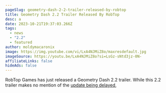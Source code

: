```yaml
---
pageSlug: geometry-dash-2-2-trailer-released-by-robtop
title: Geometry Dash 2.2 Trailer Released By RobTop
desc: a
date: 2023-10-21T19:37:03.266Z
tags:
  - news
  - "2.2"
  - featured
author: moldymacaronix
image: https://img.youtube.com/vi/LxA4NJMiZ8o/maxresdefault.jpg
imageSource: https://youtu.be/LxA4NJMiZ8o?si=LsGz-sNtd3jz-0N-
affiliateLinks: false
hideAds: false
---
```

RobTop Games has just released a Geometry Dash 2.2 trailer. While this 2.2 trailer makes no mention of the [update being delayed](),